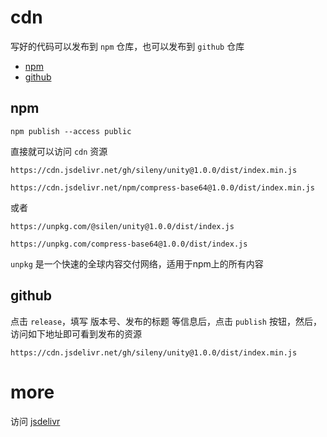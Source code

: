 # cdn

写好的代码可以发布到 `npm` 仓库，也可以发布到 `github` 仓库

- [npm](#npm)
- [github](#github)

## npm

`npm publish --access public`

直接就可以访问 `cdn` 资源

```
https://cdn.jsdelivr.net/gh/sileny/unity@1.0.0/dist/index.min.js

https://cdn.jsdelivr.net/npm/compress-base64@1.0.0/dist/index.min.js
```
或者
```
https://unpkg.com/@silen/unity@1.0.0/dist/index.js

https://unpkg.com/compress-base64@1.0.0/dist/index.js
```

`unpkg` 是一个快速的全球内容交付网络，适用于npm上的所有内容


## github

点击 `release`，填写 版本号、发布的标题 等信息后，点击 `publish` 按钮，然后，访问如下地址即可看到发布的资源

```
https://cdn.jsdelivr.net/gh/sileny/unity@1.0.0/dist/index.min.js
```


# more

访问 [jsdelivr](https://www.jsdelivr.com/)
